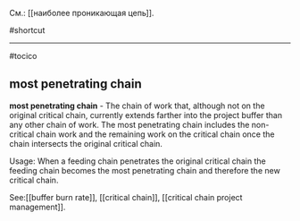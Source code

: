 См.: [[наиболее проникающая цепь]].

#shortcut




<hr/>

#tocico

## most penetrating chain

<b>most penetrating chain</b> - The chain of work that, although not on the original critical chain, currently extends farther into the project buffer than any other chain of work. The most penetrating chain includes the non-critical chain work and the remaining work on the critical chain once the chain intersects the original critical chain. 


Usage: When a feeding chain penetrates the original critical chain the feeding chain becomes the most penetrating chain and therefore the new critical chain. 



See:[[buffer burn rate]], [[critical chain]], [[critical chain project management]].
